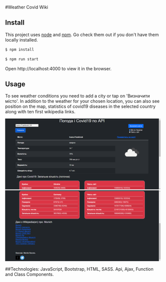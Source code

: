 #Weather Covid Wiki

## Install

This project uses [node](http://nodejs.org) and [npm](https://npmjs.com). Go check them out if you don't have them locally installed.

```sh
$ npm install
```

```sh
$ npm run start
```

Open http://localhost:4000 to view it in the browser.

## Usage

To see weather conditions you need to add a city or tap on 'Визначити місто'. In addition to the weather for your chosen location, you can also see position on the map, statistics of covid19 diseases in the selected country along with ten first wikipedia links.

![screen1](screen/image1.png)
![screen2](screen/image2.png)

##Technologies:
JavaScript, Bootstrap, HTML, SASS. Api, Ajax, Function and Class Components.
